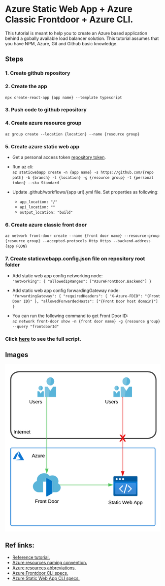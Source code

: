 # Azure Static Web App + Azure Classic Frontdoor + Azure CLI.
This tutorial is meant to help you to create an Azure based application behind a gobally available load balancer solution.
This tutorial assumes that you have NPM, Azure, Git and Github basic knowledge.

## Steps
### 1. Create github repository

### 2. Create the app
`npx create-react-app {app name} --template typescript`

### 3. Push code to github repository

### 4. Create azure resource group
`az group create --location {location} --name {resource group}`

### 5. Create azure static web app
- Get a personal access token [repository token](https://docs.github.com/en/authentication/keeping-your-account-and-data-secure/creating-a-personal-access-token).

- Run az cli:\
  `az staticwebapp create -n {app name} -s https://github.com/{repo path} -b {branch} -l {location} -g {resource group} -t {personal token} --sku Standard`

- Update .github/workflows/{app url}.yml file. Set properties as following:
  - `app_location: "/"`
  - `api_location: ""`
  - `output_location: "build"`

### 6. Create azure classic front door
`az network front-door create --name {front door name} --resource-group {resource group} --accepted-protocols Http Https --backend-address {app FQDN}`

### 7. Create staticwebapp.config.json file on repository root folder
- Add static web app config networking node:\
  `"networking": { "allowedIpRanges": ["AzureFrontDoor.Backend"] }`

- Add static web app config forwardingGateway node:\
  `"forwardingGateway": {
    "requiredHeaders": {
      "X-Azure-FDID": "{Front Door ID}"
    },
    "allowedForwardedHosts": ["{Front Door host domain}"]
  }`

- You can run the following command to get Front Door ID:\
  `az network front-door show -n {front door name} -g {resource group} --query "frontdoorId"`

### Click [here](https://github.com/stefam/az-stapp-fd/blob/main/scripts/az-stapp-fd.sh) to see the full script.

## Images
<img src="https://github.com/stefam/az-stapp-fd/blob/main/diagram.png" alt="diagram" />

## Ref links:
- [Reference tutorial.](https://docs.microsoft.com/en-us/azure/static-web-apps/front-door-manual)
- [Azure resources naming convention.](https://docs.microsoft.com/en-us/azure/cloud-adoption-framework/ready/azure-best-practices/resource-naming)
- [Azure resources abbreviations.](https://docs.microsoft.com/en-us/azure/cloud-adoption-framework/ready/azure-best-practices/resource-abbreviations)
- [Azure Frontdoor CLI specs.](https://docs.microsoft.com/en-us/cli/azure/network/front-door?view=azure-cli-latest)
- [Azure Static Web App CLI specs.](https://docs.microsoft.com/en-us/cli/azure/staticwebapp?view=azure-cli-latest)

